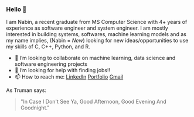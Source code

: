 ### Hello 👋

I am Nabin, a recent graduate from MS Computer Science with 4+ years of experience as software engineer and system engineer. I am mostly interested in building systems, softwares, machine learning models and as my name implies, (Nabin = *New*) looking for new ideas/opportunities to use my skills of C, C++, Python, and R.



<!--
**NabinGiri/NabinGiri** is a ✨ _special_ ✨ repository because its `README.md` (this file) appears on your GitHub profile.

Here are some ideas to get you started:
- 🔭 I’m currently working on ...
- 🌱 I’m currently learning ...
- 💬 Ask me about ...
- 😄 Pronouns: ...
- ⚡ Fun fact: ...
-->
- 👯 I’m looking to collaborate on machine learning, data science and software engineering projects
- 🤔 I’m looking for help with finding jobs!! 
- 📫 How to reach me: [Linkedln](https://www.linkedin.com/in/nabin-giri/)  [Portfolio](https://nabingiri.github.io/portfolio/)  [Gmail](mailto:nvngiri2@gmail.com)



As Truman says:
> "In Case I Don't See Ya, Good Afternoon, Good Evening And Goodnight."
